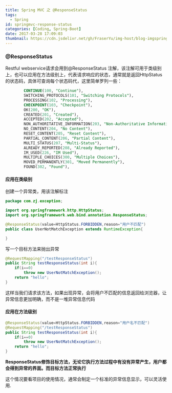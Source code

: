 ```yaml
---
title: Spring MVC 之 @ResponseStatus
tags:
  - Spring
id: springmvc-response-status
categories: [Coding, Spring-Boot]
date: 2017-03-28 17:09:03
thumbnail: https://cdn.jsdelivr.net/gh/FraserYu/img-host/blog-imgspringbootannotation.png
---
```


### @ResponseStatus
Restful webservice请求会用到@ResponseStatus 注解，该注解可用于类级别上，也可以应用在方法级别上，代表请求响应的状态，通常就是返回HttpStatus的状态码，具体可查询每个状态码代，这里简单罗列一些：

```sql
	    CONTINUE(100, "Continue"),
	    SWITCHING_PROTOCOLS(101, "Switching Protocols"),
	    PROCESSING(102, "Processing"),
	    CHECKPOINT(103, "Checkpoint"),
	    OK(200, "OK"),
	    CREATED(201, "Created"),
	    ACCEPTED(202, "Accepted"),
	    NON_AUTHORITATIVE_INFORMATION(203, "Non-Authoritative Information"),
	    NO_CONTENT(204, "No Content"),
	    RESET_CONTENT(205, "Reset Content"),
	    PARTIAL_CONTENT(206, "Partial Content"),
	    MULTI_STATUS(207, "Multi-Status"),
	    ALREADY_REPORTED(208, "Already Reported"),
	    IM_USED(226, "IM Used"),
	    MULTIPLE_CHOICES(300, "Multiple Choices"),
	    MOVED_PERMANENTLY(301, "Moved Permanently"),
	    FOUND(302, "Found"),
```

<!-- more -->

#### 应用在类级别
创建一个异常类，用该注解标注
```java
package com.zj.exception;

import org.springframework.http.HttpStatus;
import org.springframework.web.bind.annotation.ResponseStatus;

@ResponseStatus(value=HttpStatus.FORBIDDEN,reason="用户不匹配")
public class UserNotMatchException extends RuntimeException{

}
```

写一个目标方法来抛出异常
```java
@RequestMapping("/testResponseStatus")
public String testResponseStatus(int i){
	if(i==0)
		throw new UserNotMatchException();
	return "hello";
}
```

这样当我们请求该方法，如果出现异常，会将用户不匹配的信息返回给浏览器，让异常信息更加明确，而不是一堆异常信息代码

#### 应用在方法级别
```java
@ResponseStatus(value=HttpStatus.FORBIDDEN,reason="用户名不匹配")
@RequestMapping("/testResponseStatus")
public String testResponseStatus(int i){
	if(i==0)
		throw new UserNotMatchException();
	return "hello";
}
```

**ResponseStatus修饰目标方法，无论它执行方法过程中有没有异常产生，用户都会得到异常的界面。而目标方法正常执行**

这个情况要看项目的使用情况，通常会制定一个标准的异常信息显示，可以灵活使用.
